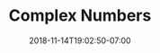 ---
title: 'Complex Numbers'
date: 2018-11-14T19:02:50-07:00
draft: false
weight: 2
extensions:
    - katex
---